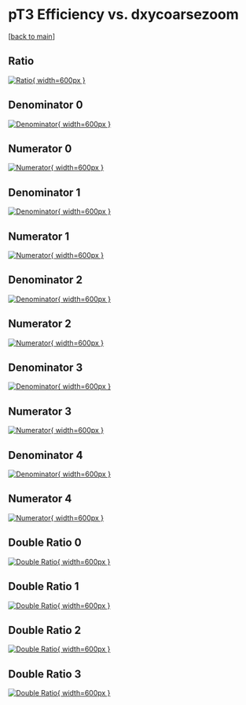 # pT3 Efficiency vs. dxycoarsezoom

[[back to main](./)]



## Ratio

[![Ratio](../mtv/var/pT3_xtr_0_1_eff_dxycoarsezoom.png){ width=600px }](../mtv/var/pT3_xtr_0_1_eff_dxycoarsezoom.pdf)

## Denominator 0

[![Denominator](../mtv/den/pT3_xtr_0_1_eff_dxycoarsezoom_den0.png){ width=600px }](../mtv/den/pT3_xtr_0_1_eff_dxycoarsezoom_den0.pdf)

## Numerator 0

[![Numerator](../mtv/num/pT3_xtr_0_1_eff_dxycoarsezoom_num0.png){ width=600px }](../mtv/num/pT3_xtr_0_1_eff_dxycoarsezoom_num0.pdf)

## Denominator 1

[![Denominator](../mtv/den/pT3_xtr_0_1_eff_dxycoarsezoom_den1.png){ width=600px }](../mtv/den/pT3_xtr_0_1_eff_dxycoarsezoom_den1.pdf)

## Numerator 1

[![Numerator](../mtv/num/pT3_xtr_0_1_eff_dxycoarsezoom_num1.png){ width=600px }](../mtv/num/pT3_xtr_0_1_eff_dxycoarsezoom_num1.pdf)

## Denominator 2

[![Denominator](../mtv/den/pT3_xtr_0_1_eff_dxycoarsezoom_den2.png){ width=600px }](../mtv/den/pT3_xtr_0_1_eff_dxycoarsezoom_den2.pdf)

## Numerator 2

[![Numerator](../mtv/num/pT3_xtr_0_1_eff_dxycoarsezoom_num2.png){ width=600px }](../mtv/num/pT3_xtr_0_1_eff_dxycoarsezoom_num2.pdf)

## Denominator 3

[![Denominator](../mtv/den/pT3_xtr_0_1_eff_dxycoarsezoom_den3.png){ width=600px }](../mtv/den/pT3_xtr_0_1_eff_dxycoarsezoom_den3.pdf)

## Numerator 3

[![Numerator](../mtv/num/pT3_xtr_0_1_eff_dxycoarsezoom_num3.png){ width=600px }](../mtv/num/pT3_xtr_0_1_eff_dxycoarsezoom_num3.pdf)

## Denominator 4

[![Denominator](../mtv/den/pT3_xtr_0_1_eff_dxycoarsezoom_den4.png){ width=600px }](../mtv/den/pT3_xtr_0_1_eff_dxycoarsezoom_den4.pdf)

## Numerator 4

[![Numerator](../mtv/num/pT3_xtr_0_1_eff_dxycoarsezoom_num4.png){ width=600px }](../mtv/num/pT3_xtr_0_1_eff_dxycoarsezoom_num4.pdf)

## Double Ratio 0

[![Double Ratio](../mtv/ratio/pT3_xtr_0_1_eff_dxycoarsezoom_ratio0.png){ width=600px }](../mtv/ratio/pT3_xtr_0_1_eff_dxycoarsezoom_ratio0.pdf)

## Double Ratio 1

[![Double Ratio](../mtv/ratio/pT3_xtr_0_1_eff_dxycoarsezoom_ratio1.png){ width=600px }](../mtv/ratio/pT3_xtr_0_1_eff_dxycoarsezoom_ratio1.pdf)

## Double Ratio 2

[![Double Ratio](../mtv/ratio/pT3_xtr_0_1_eff_dxycoarsezoom_ratio2.png){ width=600px }](../mtv/ratio/pT3_xtr_0_1_eff_dxycoarsezoom_ratio2.pdf)

## Double Ratio 3

[![Double Ratio](../mtv/ratio/pT3_xtr_0_1_eff_dxycoarsezoom_ratio3.png){ width=600px }](../mtv/ratio/pT3_xtr_0_1_eff_dxycoarsezoom_ratio3.pdf)

